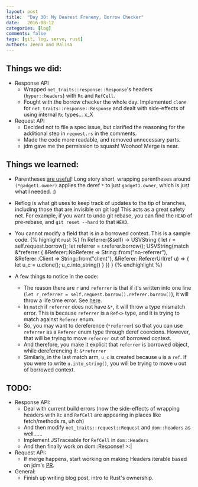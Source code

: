 ```yaml
---
layout: post
title:  "Day 30: My Dearest Frenemy, Borrow Checker"
date:   2016-08-12
categories: [log]
comments: false
tags: [git, log, servo, rust]
authors: Jeena and Malisa
---
```


## Things we did:
- Response API
    - Wrapped `net_traits::response::Response`'s headers (`hyper::headers`) with `Rc` and `RefCell`.
    - Fought with the borrow checker the whole day. Implemented `clone` for `net_traits::response::Response` and dealt with side-effects of using internal `Rc` types... x_X
- Request API
    - Decided not to file a spec issue, but clarified the reasoning for the additional step in `request.rs` in the comments.
    - Made the code more readable, and removed unnecessary parts.
    - jdm gave me the permission to squash! Woohoo! Merge is near.

## Things we learned:
- Parentheses [are useful](https://is.gd/Q9SUOj)! Long story short, wrapping parentheses around `(*gadget1.owner)` applies the deref `*` to just `gadget1.owner`, which is just what I needed. :)

- Reflog is what git uses to keep track of updates to the tip of branches, including those that are invisible on git log! This acts as a great safety net. For example, if you want to undo git rebase, you can find the `HEAD` of pre-rebase, and `git reset --hard` to that `HEAD`.

- You cannot modify a field that is in a borrowed context. This is a sample code.
{% highlight rust %}
fn Referrer(&self) -> USVString {
    let r = self.request.borrow();
    let referrer = r.referer.borrow();
    USVString(match &*referrer {
        &Referer::NoReferer => String::from("no-referrer"),
        &Referer::Client => String::from("client"),
        &Referer::RefererUrl(ref u) => {
            let u_c = u.clone();
            u_c.into_string()
        }
    })
}
{% endhighlight %}
- A few things to notice in the code:
    - The reason there are `r` and `referrer` is that if it's written into one line (`let r_referrer = self.request.borrow().referer.borrow()`), it will throw a life time error. See [here](https://rgsoc-jam.github.io/articles/2016-08/cat-day).
    - In `match` if `referrer` does not have `&*`, it will throw a type mismatch error. This is because `referrer` is a `Ref<>` type, and it is trying to match against `Referer` enum.
    - So, you may want to dereference (`*referrer`) so that you can use `referrer` as a `Referer` enum type through deref coercions. However, that will be trying to move `referrer` out of borrowed context.
    - And therefore, you make it explicit that `referrer` is borrowed object, while dereferencing it: `&*referrer`
    - Similarly, in the last match arm, `u_c` is created because `u` is a `ref`. If you were to write `u.into_string()`, you will be trying to move `u` out of borrowed context.

## TODO:
- Response API:
    - Deal with current build errors (now the side-effects of wrapping headers with `Rc` and `RefCell` are appearing in places like fetch/methods.rs, uh oh)
    - And then modify `net_traits::request::Request` and `dom::headers` as well......
    - Implement JSTraceable for `RefCell` in `dom::Headers`
    - And then finally work on dom::Response! >:|
- Request API:
    - If merge happens, start working on making Headers iterable based on jdm's [PR](https://github.com/servo/servo/pull/12819).
- General:
    - Finish up writing blog post, intro to Rust's ownership.
